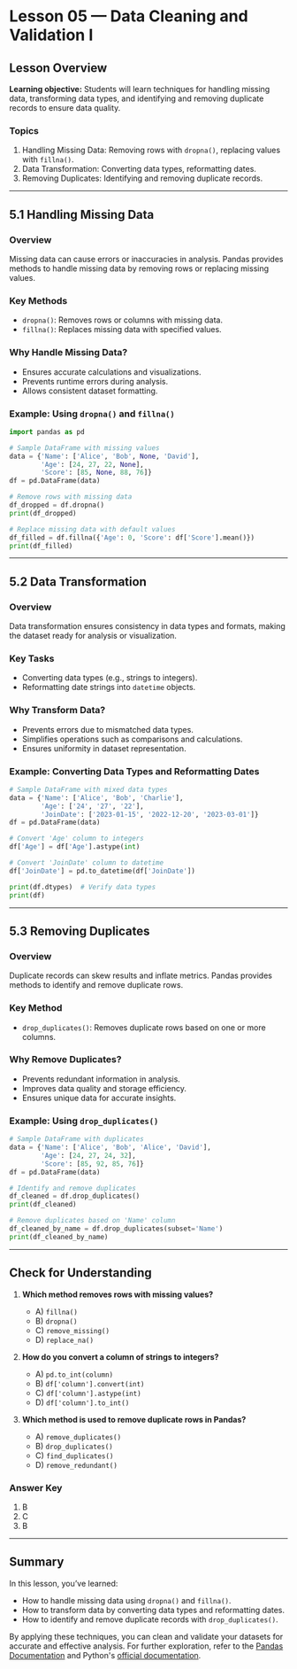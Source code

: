 


# Lesson 05 — Data Cleaning and Validation I

## Lesson Overview

**Learning objective:** Students will learn techniques for handling missing data, transforming data types, and identifying and removing duplicate records to ensure data quality.

### Topics
1. Handling Missing Data: Removing rows with `dropna()`, replacing values with `fillna()`.
2. Data Transformation: Converting data types, reformatting dates.
3. Removing Duplicates: Identifying and removing duplicate records.

---

## 5.1 Handling Missing Data

### Overview
Missing data can cause errors or inaccuracies in analysis. Pandas provides methods to handle missing data by removing rows or replacing missing values.

### Key Methods
- `dropna()`: Removes rows or columns with missing data.
- `fillna()`: Replaces missing data with specified values.

### Why Handle Missing Data?
- Ensures accurate calculations and visualizations.
- Prevents runtime errors during analysis.
- Allows consistent dataset formatting.

### Example: Using `dropna()` and `fillna()`
```python
import pandas as pd

# Sample DataFrame with missing values
data = {'Name': ['Alice', 'Bob', None, 'David'],
        'Age': [24, 27, 22, None],
        'Score': [85, None, 88, 76]}
df = pd.DataFrame(data)

# Remove rows with missing data
df_dropped = df.dropna()
print(df_dropped)

# Replace missing data with default values
df_filled = df.fillna({'Age': 0, 'Score': df['Score'].mean()})
print(df_filled)
```

---

## 5.2 Data Transformation

### Overview
Data transformation ensures consistency in data types and formats, making the dataset ready for analysis or visualization.

### Key Tasks
- Converting data types (e.g., strings to integers).
- Reformatting date strings into `datetime` objects.

### Why Transform Data?
- Prevents errors due to mismatched data types.
- Simplifies operations such as comparisons and calculations.
- Ensures uniformity in dataset representation.

### Example: Converting Data Types and Reformatting Dates
```python
# Sample DataFrame with mixed data types
data = {'Name': ['Alice', 'Bob', 'Charlie'],
        'Age': ['24', '27', '22'],
        'JoinDate': ['2023-01-15', '2022-12-20', '2023-03-01']}
df = pd.DataFrame(data)

# Convert 'Age' column to integers
df['Age'] = df['Age'].astype(int)

# Convert 'JoinDate' column to datetime
df['JoinDate'] = pd.to_datetime(df['JoinDate'])

print(df.dtypes)  # Verify data types
print(df)
```

---

## 5.3 Removing Duplicates

### Overview
Duplicate records can skew results and inflate metrics. Pandas provides methods to identify and remove duplicate rows.

### Key Method
- `drop_duplicates()`: Removes duplicate rows based on one or more columns.

### Why Remove Duplicates?
- Prevents redundant information in analysis.
- Improves data quality and storage efficiency.
- Ensures unique data for accurate insights.

### Example: Using `drop_duplicates()`
```python
# Sample DataFrame with duplicates
data = {'Name': ['Alice', 'Bob', 'Alice', 'David'],
        'Age': [24, 27, 24, 32],
        'Score': [85, 92, 85, 76]}
df = pd.DataFrame(data)

# Identify and remove duplicates
df_cleaned = df.drop_duplicates()
print(df_cleaned)

# Remove duplicates based on 'Name' column
df_cleaned_by_name = df.drop_duplicates(subset='Name')
print(df_cleaned_by_name)
```

---

## Check for Understanding

1. **Which method removes rows with missing values?**
   - A) `fillna()`
   - B) `dropna()`
   - C) `remove_missing()`
   - D) `replace_na()`

2. **How do you convert a column of strings to integers?**
   - A) `pd.to_int(column)`
   - B) `df['column'].convert(int)`
   - C) `df['column'].astype(int)`
   - D) `df['column'].to_int()`

3. **Which method is used to remove duplicate rows in Pandas?**
   - A) `remove_duplicates()`
   - B) `drop_duplicates()`
   - C) `find_duplicates()`
   - D) `remove_redundant()`

### Answer Key
1. B  
2. C  
3. B  

---

## Summary

In this lesson, you’ve learned:
- How to handle missing data using `dropna()` and `fillna()`.
- How to transform data by converting data types and reformatting dates.
- How to identify and remove duplicate records with `drop_duplicates()`.

By applying these techniques, you can clean and validate your datasets for accurate and effective analysis. For further exploration, refer to the [Pandas Documentation](https://pandas.pydata.org/docs/) and Python's [official documentation](https://docs.python.org/3/).
